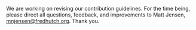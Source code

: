 We are working on revising our contribution guidelines. For the time being, please direct all questions, feedback, and improvements to Matt Jensen, mnjensen@fredhutch.org.  Thank you.
